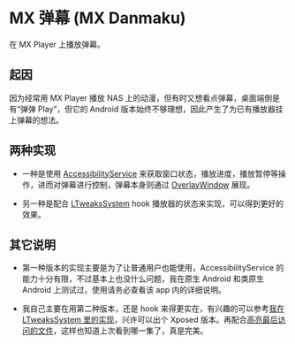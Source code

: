 # MX 弹幕 (MX Danmaku)

在 MX Player 上播放弹幕。

## 起因

因为经常用 MX Player 播放 NAS 上的动漫，但有时又想看点弹幕，桌面端倒是有“弹弹 Play”，但它的 Android 版本始终不够理想，因此产生了为已有播放器挂上弹幕的想法。

## 两种实现

* 一种是使用 [AccessibilityService](https://developer.android.com/reference/android/accessibilityservice/AccessibilityService) 来获取窗口状态，播放进度，播放暂停等操作，进而对弹幕进行控制，弹幕本身则通过 [OverlayWindow](https://developer.android.com/reference/android/view/WindowManager.LayoutParams#TYPE_APPLICATION_OVERLAY) 展现。

* 另一种是配合 [LTweaksSystem](https://github.com/bluesky139/LTweaksSystem) hook 播放器的状态来实现，可以得到更好的效果。

## 其它说明

* 第一种版本的实现主要是为了让普通用户也能使用，AccessibilityService 的能力十分有限，不过基本上也没什么问题，我在原生 Android 和类原生 Android 上测试过，使用请务必查看该 app 内的详细说明。

* 我自己主要在用第二种版本，还是 hook 来得更实在，有兴趣的可以参考[我在 LTweaksSystem 里的实现](https://github.com/bluesky139/LTweaksSystem/blob/master/app/src/main/java/li/lingfeng/ltsystem/tweaks/entertainment/MXPlayerDanmaku.java)，兴许可以出个 Xposed 版本。再配合[高亮最后访问的文件](https://github.com/bluesky139/LTweaksSystem/blob/master/app/src/main/java/li/lingfeng/ltsystem/tweaks/system/SolidExplorerHighlightVisitedFile.java)，这样也知道上次看到哪一集了，真是完美。